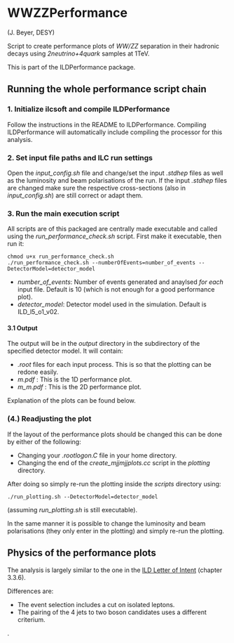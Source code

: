 # WWZZPerformance
(J. Beyer, DESY)

Script to create performance plots of *WW/ZZ* separation in their hadronic decays using *2neutrino+4quark* samples at 1TeV.

This is part of the ILDPerformance package.

## Running the whole performance script chain

### 1. Initialize ilcsoft and compile ILDPerformance
Follow the instructions in the README to ILDPerformance.
Compiling ILDPerformance will automatically include compiling the processor for this analysis.

### 2. Set input file paths and ILC run settings
Open the *input_config.sh* file and change/set the input *.stdhep* files as well as the luminosity and beam polarisations of the run.
If the input *.stdhep* files are changed make sure the respective cross-sections (also in *input_config.sh*) are still correct or adapt them.

### 3. Run the main execution script
All scripts are of this packaged are centrally made executable and called using the *run_performance_check.sh* script.
First make it executable, then run it:
```shell
chmod u+x run_performance_check.sh
./run_performance_check.sh --numberOfEvents=number_of_events --DetectorModel=detector_model
```
- *number_of_events*: Number of events generated and anaylsed *for each* input file. Default is 10 (which is not enough for a good performance plot).
- *detector_model*: Detector model used in the simulation. Default is ILD_l5_o1_v02.

#### 3.1  Output
The output will be in the *output* directory in the subdirectory of the specified detector model.
It will contain:

- *.root* files for each input process. This is so that the plotting can be redone easily.
- *m.pdf* : This is the 1D performance plot.
- *m_m.pdf* : This is the 2D performance plot.

Explanation of the plots can be found below.
### (4.) Readjusting the plot

If the layout of the performance plots should be changed this can be done by either of the following:

- Changing your *.rootlogon.C* file in your home directory.
- Changing the end of the *create_mjjmjjplots.cc* script in the *plotting* directory.

After doing so simply re-run the plotting inside the *scripts* directory using:
```shell
./run_plotting.sh --DetectorModel=detector_model
```
(assuming *run_plotting.sh* is still executable).

In the same manner it is possible to change the luminosity and beam polarisations (they only enter in the plotting) and simply re-run the plotting.

## Physics of the performance plots

The analysis is largely similar to the one in the [ILD Letter of Intent](https://arxiv.org/abs/1006.3396) (chapter 3.3.6).

Differences are:

- The event selection includes a cut on isolated leptons.
- The pairing of the 4 jets to two boson candidates uses a different criterium.




















.

